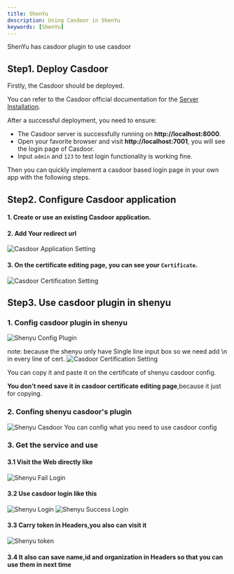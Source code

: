 ```yaml
---
title: ShenYu
description: Using Casdoor in ShenYu
keywords: [ShenYu]
---
```


ShenYu has casdoor plugin to use casdoor

## Step1. Deploy Casdoor

Firstly, the Casdoor should be deployed. 

You can refer to the Casdoor official documentation for the [Server Installation](/docs/basic/server-installation).

After a successful deployment, you need to ensure:

- The Casdoor server is successfully running on **http://localhost:8000**.
- Open your favorite browser and visit **http://localhost:7001**, you will see the login page of Casdoor.
- Input `admin` and `123` to test login functionality is working fine.

Then you can quickly implement a casdoor based login page in your own app with the following steps.

## Step2. Configure Casdoor application
#### 1. Create or use an existing Casdoor application.
#### 2. Add Your redirect url 
   ![Casdoor Application Setting](static/img/shenyu_config.png)
#### 3. On the certificate editing page, you can see your `Certificate`.
   ![Casdoor Certification Setting](static/img/shenyu_cert.png)

## Step3. Use casdoor plugin in shenyu
### 1. Config casdoor plugin in shenyu

   ![Shenyu Config Plugin](static/img/shenyu_configPlugin.png)

note: because the shenyu only have Single line input box so we need add \n in every line of cert.
   ![Casdoor Certification Setting](static/img/shenyu_cert2.png)

You can copy it and paste it on the certificate of shenyu casdoor config.

**You don't need save it in casdoor certificate editing page**,because it just for copying.

### 2. Confing shenyu casdoor's plugin
   ![Shenyu Casdoor](static/img/shenyu_casdoor.png)
   You can config what you need to use casdoor config

### 3. Get the service and use 

   #### 3.1 Visit the Web directly like
   ![Shenyu Fail Login](static/img/shenyu_faillogin.png)

   #### 3.2 Use casdoor login like this
   ![Shenyu Login](static/img/shenyu_login.png)
   ![Shenyu Success Login](static/img/shenyu_successlogin.png)

   #### 3.3 Carry token in Headers,you also can visit it
   ![Shenyu token](static/img/shenyu_token.png)

   #### 3.4 It also can save name,id and organization in Headers so that you can use them in next time  

